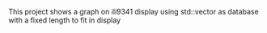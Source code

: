 This project shows a graph on ili9341 display using std::vector as database with a fixed length to fit in display
